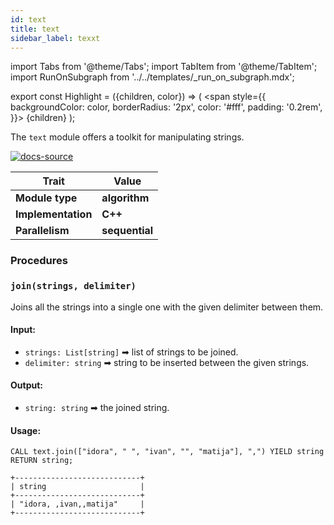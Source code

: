 ```yaml
---
id: text
title: text
sidebar_label: texxt
---
```


import Tabs from '@theme/Tabs';
import TabItem from '@theme/TabItem';
import RunOnSubgraph from '../../templates/_run_on_subgraph.mdx';

export const Highlight = ({children, color}) => (
<span
style={{
  backgroundColor: color,
  borderRadius: '2px',
  color: '#fff',
  padding: '0.2rem',
}}>
{children}
</span>
);

The `text` module offers a toolkit for manipulating strings.

[![docs-source](https://img.shields.io/badge/source-map-FB6E00?logo=github&style=for-the-badge)](https://github.com/memgraph/mage/tree/main/cpp/map_module)

| Trait               | Value                                                 |
| ------------------- | ----------------------------------------------------- |
| **Module type**     | <Highlight color="#FB6E00">**algorithm**</Highlight>  |
| **Implementation**  | <Highlight color="#FB6E00">**C++**</Highlight>        |
| **Parallelism**     | <Highlight color="#FB6E00">**sequential**</Highlight> |

### Procedures

### `join(strings, delimiter)`

Joins all the strings into a single one with the given delimiter between them.
#### Input:

- `strings: List[string]` ➡ list of strings to be joined.
- `delimiter: string` ➡ string to be inserted between the given strings.

#### Output:

- `string: string` ➡ the joined string.

#### Usage:

```cypher
CALL text.join(["idora", " ", "ivan", "", "matija"], ",") YIELD string RETURN string;
```

```plaintext
+----------------------------+
| string                     |
+----------------------------+
| "idora, ,ivan,,matija"     |
+----------------------------+
```
